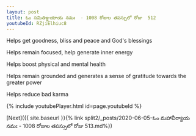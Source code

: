 ```yaml
---
layout: post
title: ఓం సమితిఞ్జయాయ నమః  - 1008 రోజుల తపస్సులో రోజు  512
youtubeId: RZjiElhiuc8
---
```

 
 
Helps get goodness, bliss and peace and God's blessings
 
Helps remain focused, help generate inner energy 
 
Helps boost physical and mental health 
 
Helps remain grounded and generates a sense of gratitude towards the greater power 
 
Helps reduce bad karma
 
 
 
 


{% include youtubePlayer.html id=page.youtubeId %}
 
[Next]({{ site.baseurl }}{% link  split2/_posts/2020-06-05-ఓం మహావీర్యాయ నమః  - 1008 రోజుల తపస్సులో రోజు  513.md%})
 
